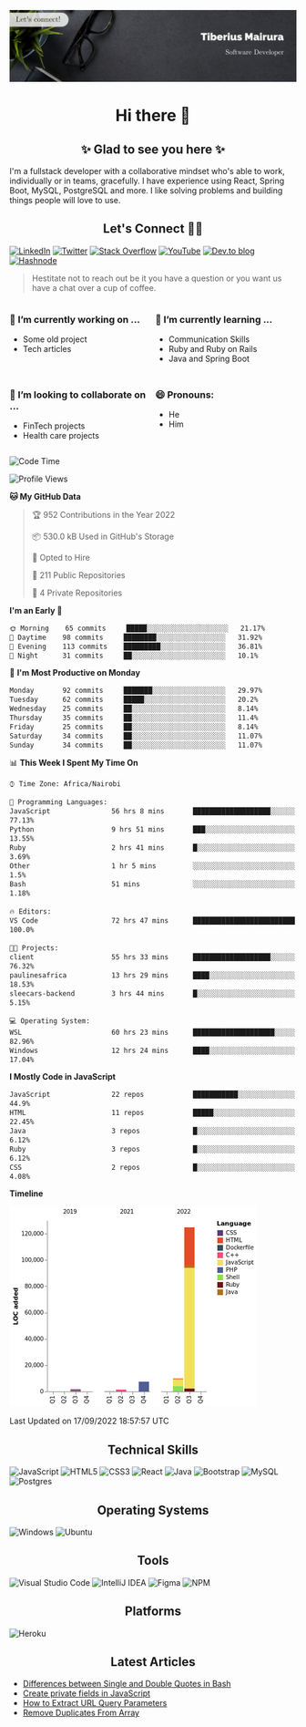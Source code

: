 ![cover-image](assets/images/banner.jpg)

<h1 align="center">
 Hi there 👋
</h1>

<h2 align="center"> ✨ Glad to see you here ✨ </h2>

I'm a fullstack developer with a collaborative mindset who's able to work, individually or in teams, gracefully. I have experience using React, Spring Boot, MySQL, PostgreSQL and more. I like solving problems and building things people will love to use.

<h2 align="center"> Let's Connect 🤝🏾 </h2>

[![LinkedIn](https://img.shields.io/badge/linkedin-%230077B5.svg?style=for-the-badge&logo=linkedin&logoColor=white)](https://www.linkedin.com/in/tiberius-mairura/) [![Twitter](https://img.shields.io/badge/Twitter-%231DA1F2.svg?style=for-the-badge&logo=Twitter&logoColor=white)](https://twitter.com/hermit_tiberius) [![Stack Overflow](https://img.shields.io/badge/-Stackoverflow-FE7A16?style=for-the-badge&logo=stack-overflow&logoColor=white)](https://stackoverflow.com/users/11869442/tiberius) [![YouTube](https://img.shields.io/badge/YouTube-%23FF0000.svg?style=for-the-badge&logo=YouTube&logoColor=white)](https://www.youtube.com/channel/UCEyv3oMzvLUv6tGs9KD_S_A) [![Dev.to blog](https://img.shields.io/badge/dev.to-0A0A0A?style=for-the-badge&logo=dev.to&logoColor=white)](https://dev.to/hermitex) [![Hashnode](https://img.shields.io/badge/Hashnode-2962FF?style=for-the-badge&logo=hashnode&logoColor=white)](https://hashnode.com/@hermitex)

> Hestitate not to reach out be it you have a question or you want us have a chat over a cup of coffee.

<div style="display: grid; gap: 0.5rem; grid-template-columns: repeat(2, 1fr);">

<div>

<h3>🔭  I’m currently working on ...</h3>

- Some old project
- Tech articles

</div>

<div>

<h3>🌱 I’m currently learning ...</h3>

- Communication Skills
- Ruby and Ruby on Rails
- Java and Spring Boot

</div>

<div>
<h3>👯 I’m looking to collaborate on ...</h3>

- FinTech projects
- Health care projects

</div>

<div>
<h3>😄 Pronouns:</h3>

- He
- Him
  
</div>

</div>

<!--START_SECTION:waka-->
![Code Time](http://img.shields.io/badge/Code%20Time-473%20hrs%2042%20mins-blue)

![Profile Views](http://img.shields.io/badge/Profile%20Views-9-blue)

**🐱 My GitHub Data** 

> 🏆 952 Contributions in the Year 2022
 > 
> 📦 530.0 kB Used in GitHub's Storage 
 > 
> 💼 Opted to Hire
 > 
> 📜 211 Public Repositories 
 > 
> 🔑 4 Private Repositories  
 > 
**I'm an Early 🐤** 

```text
🌞 Morning    65 commits     █████░░░░░░░░░░░░░░░░░░░░   21.17% 
🌆 Daytime    98 commits     ████████░░░░░░░░░░░░░░░░░   31.92% 
🌃 Evening    113 commits    █████████░░░░░░░░░░░░░░░░   36.81% 
🌙 Night      31 commits     ██░░░░░░░░░░░░░░░░░░░░░░░   10.1%

```
📅 **I'm Most Productive on Monday** 

```text
Monday       92 commits     ███████░░░░░░░░░░░░░░░░░░   29.97% 
Tuesday      62 commits     █████░░░░░░░░░░░░░░░░░░░░   20.2% 
Wednesday    25 commits     ██░░░░░░░░░░░░░░░░░░░░░░░   8.14% 
Thursday     35 commits     ██░░░░░░░░░░░░░░░░░░░░░░░   11.4% 
Friday       25 commits     ██░░░░░░░░░░░░░░░░░░░░░░░   8.14% 
Saturday     34 commits     ██░░░░░░░░░░░░░░░░░░░░░░░   11.07% 
Sunday       34 commits     ██░░░░░░░░░░░░░░░░░░░░░░░   11.07%

```


📊 **This Week I Spent My Time On** 

```text
⌚︎ Time Zone: Africa/Nairobi

💬 Programming Languages: 
JavaScript               56 hrs 8 mins       ███████████████████░░░░░░   77.13% 
Python                   9 hrs 51 mins       ███░░░░░░░░░░░░░░░░░░░░░░   13.55% 
Ruby                     2 hrs 41 mins       █░░░░░░░░░░░░░░░░░░░░░░░░   3.69% 
Other                    1 hr 5 mins         ░░░░░░░░░░░░░░░░░░░░░░░░░   1.5% 
Bash                     51 mins             ░░░░░░░░░░░░░░░░░░░░░░░░░   1.18%

🔥 Editors: 
VS Code                  72 hrs 47 mins      █████████████████████████   100.0%

🐱‍💻 Projects: 
client                   55 hrs 33 mins      ███████████████████░░░░░░   76.32% 
paulinesafrica           13 hrs 29 mins      ████░░░░░░░░░░░░░░░░░░░░░   18.53% 
sleecars-backend         3 hrs 44 mins       █░░░░░░░░░░░░░░░░░░░░░░░░   5.15%

💻 Operating System: 
WSL                      60 hrs 23 mins      ████████████████████░░░░░   82.96% 
Windows                  12 hrs 24 mins      ████░░░░░░░░░░░░░░░░░░░░░   17.04%

```

**I Mostly Code in JavaScript** 

```text
JavaScript               22 repos            ███████████░░░░░░░░░░░░░░   44.9% 
HTML                     11 repos            █████░░░░░░░░░░░░░░░░░░░░   22.45% 
Java                     3 repos             █░░░░░░░░░░░░░░░░░░░░░░░░   6.12% 
Ruby                     3 repos             █░░░░░░░░░░░░░░░░░░░░░░░░   6.12% 
CSS                      2 repos             █░░░░░░░░░░░░░░░░░░░░░░░░   4.08%

```


**Timeline**

![Chart not found](https://raw.githubusercontent.com/hermitex/hermitex/main/charts/bar_graph.png) 


 Last Updated on 17/09/2022 18:57:57 UTC
<!--END_SECTION:waka-->

<h2 align="center"> Technical Skills </h2>

![JavaScript](https://img.shields.io/badge/javascript-%23323330.svg?style=for-the-badge&logo=javascript&logoColor=%23F7DF1E) ![HTML5](https://img.shields.io/badge/html5-%23E34F26.svg?style=for-the-badge&logo=html5&logoColor=white) ![CSS3](https://img.shields.io/badge/css3-%231572B6.svg?style=for-the-badge&logo=css3&logoColor=white) ![React](https://img.shields.io/badge/react-%2320232a.svg?style=for-the-badge&logo=react&logoColor=%2361DAFB) ![Java](https://img.shields.io/badge/java-%23ED8B00.svg?style=for-the-badge&logo=java&logoColor=white) ![Bootstrap](https://img.shields.io/badge/bootstrap-%23563D7C.svg?style=for-the-badge&logo=bootstrap&logoColor=white) ![MySQL](https://img.shields.io/badge/mysql-%2300f.svg?style=for-the-badge&logo=mysql&logoColor=white) ![Postgres](https://img.shields.io/badge/postgres-%23316192.svg?style=for-the-badge&logo=postgresql&logoColor=white)

<h2 align="center"> Operating Systems </h2>

![Windows](https://img.shields.io/badge/Windows-0078D6?style=for-the-badge&logo=windows&logoColor=white) ![Ubuntu](https://img.shields.io/badge/Ubuntu-E95420?style=for-the-badge&logo=ubuntu&logoColor=white)

<h2 align="center"> Tools </h2>

![Visual Studio Code](https://img.shields.io/badge/Visual%20Studio%20Code-0078d7.svg?style=for-the-badge&logo=visual-studio-code&logoColor=white) ![IntelliJ IDEA](https://img.shields.io/badge/IntelliJIDEA-000000.svg?style=for-the-badge&logo=intellij-idea&logoColor=white) ![Figma](https://img.shields.io/badge/figma-%23F24E1E.svg?style=for-the-badge&logo=figma&logoColor=white) ![NPM](https://img.shields.io/badge/NPM-%23000000.svg?style=for-the-badge&logo=npm&logoColor=white)

<h2 align="center"> Platforms </h2>

![Heroku](https://img.shields.io/badge/heroku-%23430098.svg?style=for-the-badge&logo=heroku&logoColor=white)

 <h2 align="center">Latest Articles </h2>

- [Differences between Single and Double Quotes in Bash](https://dev.to/hermitex/differences-between-single-and-double-quotes-in-bash-3eog)
- [Create private fields in JavaScript](https://dev.to/hermitex/create-private-fields-in-javascript-3ean)
- [How to Extract URL Query Parameters](https://dev.to/hermitex/how-to-extract-url-search-parameters-4k58)
- [Remove Duplicates From Array](https://dev.to/hermitex/remove-duplicates-from-array-1d6h)
